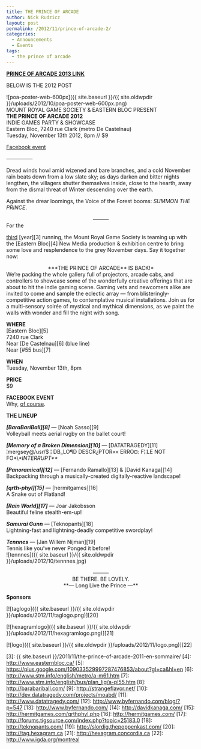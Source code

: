 ```yaml
---
title: THE PRINCE OF ARCADE
author: Nick Rudzicz
layout: post
permalink: /2012/11/prince-of-arcade-2/
categories:
  - Announcements
  - Events
tags:
  - the prince of arcade
---
```

<span style="text-decoration: underline;">**[****PRINCE OF ARCADE 2013 LINK****](http://prince.mrgs.ca)**</span>

BELOW IS THE 2012 POST



![poa-poster-web-600px]({{ site.baseurl }}/{{ site.oldwpdir }}/uploads/2012/10/poa-poster-web-600px.png)  
MOUNT ROYAL GAME SOCIETY & EASTERN BLOC PRESENT  
**THE PRINCE OF ARCADE 2012**  
INDIE GAMES PARTY & SHOWCASE  
Eastern Bloc, 7240 rue Clark (metro De Castelnau)  
Tuesday, November 13th 2012, 8pm // $9

[Facebook event][1]

—————

Dread winds howl amid wizened and bare branches, and a cold November rain beats down from a low slate sky; as days darken and bitter nights lengthen, the villagers shutter themselves inside, close to the hearth, away from the dismal threat of Winter descending over the earth.

Against the drear loomings, the Voice of the Forest booms: *SUMMON THE PRINCE*.

<center>
  ———
</center>For the 

[third][2] [year][3] running, the Mount Royal Game Society is teaming up with the [Eastern Bloc][4] New Media production & exhibition centre to bring some love and resplendence to the grey November days. Say it together now:

<center>
  ***THE PRINCE OF ARCADE** IS BACK!*
</center>We&#8217;re packing the whole gallery full of projectors, arcade cabs, and controllers to showcase some of the wonderfully creative offerings that are about to hit the indie gaming scene. Gaming vets and newcomers alike are invited to come and sample the eclectic array &#8212; from blisteringly-competitive action games, to contemplative musical installations. Join us for a multi-sensory soirée of mystical and mythical dimensions, as we paint the walls with wonder and fill the night with song.

**WHERE**  
[Eastern Bloc][5]  
7240 rue Clark  
Near [De Castelnau][6] (blue line)  
Near [#55 bus][7]

**WHEN**  
Tuesday, November 13th, 8pm

**PRICE**  
$9

**FACEBOOK EVENT**  
Why, [of course][1].

**THE LINEUP**

***[BaraBariBall][8]*** — [Noah Sasso][9]  
Volleyball meets aerial rugby on the ballet court!  


***[Memory of a Broken Dimension][10]*** — [DATATRAGEDY][11]  
¦mergsey@/usr/$ ¦ DB_LO¶D DESCR¿PTOR«« ERRO¤: F¦¦LE NOT FO\*\\*\*INTERRUPT\*\**  


***[Panoramical][12]*** — [Fernando Ramallo][13] & [David Kanaga][14]  
Backpacking through a musically-created digitally-reactive landscape!  


***[qrth-phyl][15]*** — [hermitgames][16]  
A Snake out of Flatland!  


***[Rain World][17]*** — Joar Jakobsson  
Beautiful feline stealth-em-up!  


***Samurai Gunn*** — [Teknopants][18]  
Lightning-fast and lightning-deadly competitive swordplay!  


***Tennnes*** — [Jan Willem Nijman][19]  
Tennis like you&#8217;ve never Ponged it before!  
![tennnes]({{ site.baseurl }}/{{ site.oldwpdir }}/uploads/2012/10/tennnes.jpg)

<center>
  ———
</center>

<center>
  BE THERE. BE LOVELY.
</center>

<center>
  **— Long Live the Prince —**
</center>

  
**Sponsors**

[![taglogo]({{ site.baseurl }}/{{ site.oldwpdir }}/uploads/2012/11/taglogo.png)][20]









[![hexagramlogo]({{ site.baseurl }}/{{ site.oldwpdir }}/uploads/2012/11/hexagramlogo.png)][21]









[![logo]({{ site.baseurl }}/{{ site.oldwpdir }}/uploads/2012/11/logo.png)][22]

<div>



 [1]: https://www.facebook.com/events/413416385392229/
 [2]: http://www.mrgs.ca/?p=115
 [3]: {{ site.baseurl }}/2011/11/the-prince-of-arcade-2011-en-sommaire/
 [4]: http://www.easternbloc.ca/
 [5]: https://plus.google.com/109033529997287476853/about?gl=ca&hl=en
 [6]: http://www.stm.info/english/metro/a-m61.htm
 [7]: http://www.stm.info/english/bus/plan_lig/a-pl55.htm
 [8]: http://barabariball.com/
 [9]: http://strangeflavor.net/
 [10]: http://dev.datatragedy.com/projects/moabd/
 [11]: http://www.datatragedy.com/
 [12]: http://www.byfernando.com/blog/?p=547
 [13]: http://www.byfernando.com/
 [14]: http://davidkanaga.com/
 [15]: http://hermitgames.com/qrthphyl.php
 [16]: http://hermitgames.com/
 [17]: http://forums.tigsource.com/index.php?topic=25183.0
 [18]: http://teknopants.com/
 [19]: http://slordig.thepoppenkast.com/
 [20]: http://tag.hexagram.ca
 [21]: http://hexagram.concordia.ca
 [22]: http://www.igda.org/montreal